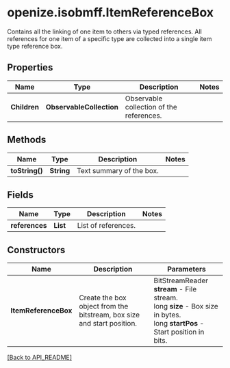 # openize.isobmff.ItemReferenceBox

Contains all the linking of one item to others via typed references.
All references for one item of a specific type are collected into a single item type reference box.

## Properties

Name | Type | Description | Notes
------------ | ------------- | ------------- | -------------
**Children** | **ObservableCollection<SingleItemTypeReferenceBox>** | Observable collection of the references. | 

## Methods

Name | Type | Description | Notes
------------ | ------------- | ------------- | -------------
**toString()** | **String** | Text summary of the box. | 

## Fields

Name | Type | Description | Notes
------------ | ------------- | ------------- | -------------
**references** | **List<SingleItemTypeReferenceBox>** | List of references. | 

## Constructors

Name | Description | Parameters
------------ | ------------- | -------------
**ItemReferenceBox** | Create the box object from the bitstream, box size and start position. | BitStreamReader **stream** - File stream.<br />long **size** - Box size in bytes.<br />long **startPos** - Start position in bits.

[[Back to API_README]](API_README.md)
